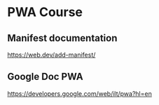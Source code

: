 # PWA Course

## Manifest documentation

<https://web.dev/add-manifest/>

## Google Doc PWA

<https://developers.google.com/web/ilt/pwa?hl=en>